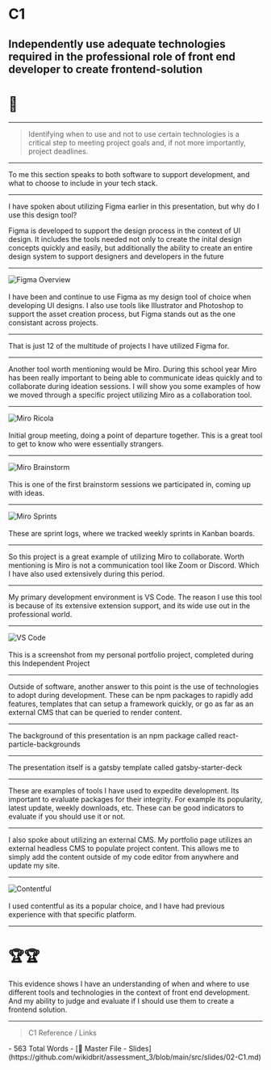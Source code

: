 # C1 

## Independently use adequate technologies required in the professional role of front end developer to create frontend-solution

# 🤔
---

> Identifying when to use and not to use certain technologies is a critical step to meeting project goals and, if not more importantly, project deadlines.

---

To me this section speaks to both software to support development, and what to choose to include in your tech stack. 

---

I have spoken about utilizing Figma earlier in this presentation, but why do I use this design tool?

Figma is developed to support the design process in the context of UI design. It includes the tools needed not only to create the inital design concepts quickly and easily, but additionally the ability to create an entire design system to support designers and developers in the future 

---

![Figma Overview](./figma3.png) <br></br>
I have been and continue to use Figma as my design tool of choice when developing UI designs. I also use tools like Illustrator and Photoshop to support the asset creation process, but Figma stands out as the one consistant across projects.

---

That is just 12 of the multitude of projects I have utilized Figma for.

---

Another tool worth mentioning would be Miro. During this school year Miro has been really important to being able to communicate ideas quickly and to collaborate during ideation sessions. I will show you some examples of how we moved through a specific project utilizing Miro as a collaboration tool.

---

![Miro Ricola](./miro1.png) <br></br>
Initial group meeting, doing a point of departure together. This is a great tool to get to know who were essentially strangers. 

---

![Miro Brainstorm](./miro2.png)<br></br>
This is one of the first brainstorm sessions we participated in, coming up with ideas.

---

![Miro Sprints](./miro3.png)<br></br>
These are sprint logs, where we tracked weekly sprints in Kanban boards.

---

So this project is a great example of utilizing Miro to collaborate. Worth mentioning is Miro is not a communication tool like Zoom or Discord. Which I have also used extensively during this period. 

---

My primary development environment is VS Code. The reason I use this tool is because of its extensive extension support, and its wide use out in the professional world. 

---

![VS Code](./vscode.png)<br></br>
This is a screenshot from my personal portfolio project, completed during this Independent Project

---

Outside of software, another answer to this point is the use of technologies to adopt during development. These can be npm packages to rapidly add features, templates that can setup a framework quickly, or go as far as an external CMS that can be queried to render content.

---

The background of this presentation is an npm package called react-particle-backgrounds

---

The presentation itself is a gatsby template called gatsby-starter-deck

---

These are examples of tools I have used to expedite development. Its important to evaluate packages for their integrity. For example its popularity, latest update, weekly downloads, etc. These can be good indicators to evaluate if you should use it or not. 

---

I also spoke about utilizing an external CMS. My portfolio page utilizes an external headless CMS to populate project content. This allows me to simply add the content outside of my code editor from anywhere and update my site.

---

![Contentful](./contentful.png)<br></br>
I used contentful as its a popular choice, and I have had previous experience with that specific platform.

---

# 🏆🏆

This evidence shows I have an understanding of when and where to use different tools and technologies in the context of front end development. And my ability to judge and evaluate if I should use them to create a frontend solution.

---

> C1
> Reference / Links
<span class='ulItem'>
- 563 Total Words
- [🔗 Master File - Slides](https://github.com/wikidbrit/assessment_3/blob/main/src/slides/02-C1.md)</span>



